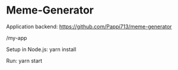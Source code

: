 # Meme-Generator

Application backend: https://github.com/Pappi713/meme-generator

/my-app

Setup in Node.js: yarn install

Run: yarn start
